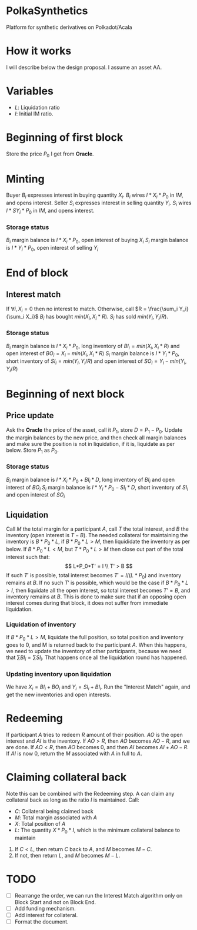 # PolkaSynthetics
Platform for synthetic derivatives on Polkadot/Acala

# How it works
I will describe below the design proposal. I assume an asset AA.

# Variables
* *L*: Liquidation ratio
* *I*: Initial IM ratio.

# Beginning of first block
Store the price $P_0$ I get from **Oracle**.

# Minting
Buyer $B_i$ expresses interest in buying quantity $X_i$. $B_i$ wires $I * X_i * P_0$ in *IM*, and opens interest.
Seller $S_i$ expresses interest in selling quantity $Y_i$. $S_i$ wires $I * SY_i * P_0$ in *IM*, and opens interest.

### Storage status
$B_i$ margin balance is $I * X_i * P_0$, open interest of buying $X_i$
$S_i$ margin balance is $I * Y_i * P_0$, open interest of selling $Y_i$

# End of block
## Interest match
If $\forall i, X_i = 0$ then no interest to match. Otherwise, call $R = \frac{\sum_i Y_i}{\sum_i X_i}$
$B_i$ has bought $min(X_i, X_i * R)$.
$S_i$ has sold $min(Y_i, Y_i / R)$.

### Storage status
$B_i$ margin balance is $I * X_i * P_0$, long inventory of $BI_i = min(X_i, X_i * R)$ and open interest of $BO_i = X_i - min(X_i, X_i * R)$
$S_i$ margin balance is $I * Y_i * P_0$, short inventory of $SI_i = min(Y_i, Y_i / R)$ and open interest of $SO_i = Y_i - min(Y_i, Y_i / R)$

# Beginning of next block
## Price update
Ask the **Oracle** the price of the asset, call it $P_1$, store $D = P_1 - P_0$. Update the margin balances by the new price, and then check all margin balances and make sure the position is not in liquidation, if it is, liquidate as per below.
Store $P_1$ as $P_0$.

### Storage status
$B_i$ margin balance is $I * X_i * P_0 + BI_i * D$, long inventory of $BI_i$ and open interest of $BO_i$
$S_i$ margin balance is $I * Y_i * P_0 - SI_i * D$, short inventory of $SI_i$ and open interest of $SO_i$

## Liquidation
Call *M* the total margin for a participant *A*, call *T* the total interest, and *B* the inventory (open interest is $T - B$).
The needed collateral for maintaining the inventory is $B * P_0 * L$, if $B * P_0 * L > M$, then liquididate the inventory as per below.
If $B*P_0*L < M$, but $T*P_0*L > M$ then close out part of the total interest such that:
$$
L*P_0*T' = I \\
T' > B
$$
If such $T'$ is possible, total interest becomes $T' = I/(L*P_0)$ and inventory remains at *B*. If no such $T'$ is possible, which would be the case if $B*P_0*L > I$, then liquidate all the open interest, so total interest becomes $T' = B$, and inventory remains at *B*. This is done to make sure that if an opposing open interest comes during that block, it does not suffer from immediate liquidation.

### Liquidation of inventory
If $B*P_0*L > M$, liquidate the full position, so total position and inventory goes to $0$, and M is returned back to the participant *A*. When this happens, we need to update the inventory of other participants, because we need that $\sum BI_i = \sum SI_i$. That happens once all the liquidation round has happened.

### Updating inventory upon liquidation
We have $X_i = BI_i + BO_i$ and $Y_i = SI_i + BI_i$. Run the "Interest Match" again, and get the new inventories and open interests.

# Redeeming
If participant *A* tries to redeem *R* amount of their position. *AO* is the open interest and *AI* is the inventory. If $AO > R$, then *AO* becomes $AO - R$, and we are done.
If $AO < R$, then *AO* becomes $0$, and then *AI* becomes $AI + AO - R$. If *AI* is now $0$, return the *M* associated with *A* in full to *A*.

# Claiming collateral back
Note this can be combined with the Redeeming step.
A can claim any collateral back as long as the ratio *I* is maintained. Call:
* *C*: Collateral being claimed back
* *M*: Total margin associated with *A*
* *X*: Total position of *A*
* *L*: The quantity $X*P_0*I$, which is the minimum collateral balance to maintain


1. If $C < L$, then return *C* back to *A*, and *M* becomes $M - C$.
2. If not, then return *L*, and *M* becomes $M - L$.

# TODO
- [ ] Rearrange the order, we can run the Interest Match algorithm only on Block Start and not on Block End.
- [ ] Add funding mechanism.
- [ ] Add interest for collateral.
- [ ] Format the document.
